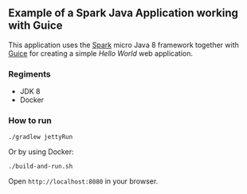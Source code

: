 ## Example of a Spark Java Application working with Guice

This application uses the [Spark](http://sparkjava.com/) micro Java 8 framework together with [Guice](https://github.com/google/guice) for creating a simple _Hello World_ web application.

### Regiments
- JDK 8
- Docker

### How to run

```
./gradlew jettyRun
```

Or by using Docker:
```
./build-and-run.sh
```

Open `http://localhost:8080` in your browser.
